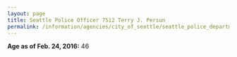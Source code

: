 ```yaml
---
layout: page
title: Seattle Police Officer 7512 Terry J. Persun
permalink: /information/agencies/city_of_seattle/seattle_police_department/copbook/7512/
---
```


**Age as of Feb. 24, 2016:** 46
